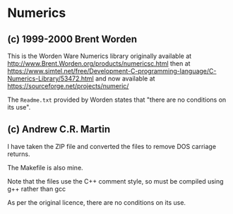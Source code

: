 Numerics
========

(c) 1999-2000 Brent Worden
--------------------------

This is the Worden Ware Numerics library originally available at
http://www.Brent.Worden.org/products/numericsc.html
then at
https://www.simtel.net/free/Development-C-programming-language/C-Numerics-Library/53472.html
and now available at https://sourceforge.net/projects/numeric/

The `Readme.txt` provided by Worden states that "there are no conditions on its
use".

(c) Andrew C.R. Martin
----------------------

I have taken the ZIP file and converted the files to remove DOS
carriage returns. 

The Makefile is also mine.

Note that the files use the C++ comment style, so must be compiled
using g++ rather than gcc

As per the original licence, there are no conditions on its use.



